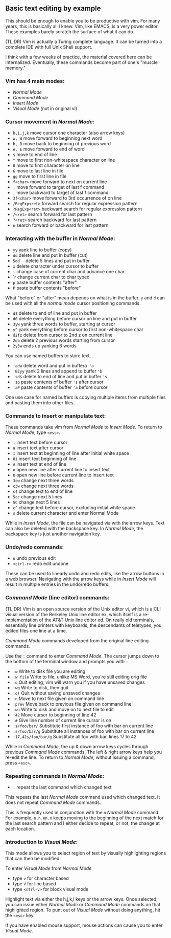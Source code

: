 ## Basic text editing by example
This should be enough to enable you to be productive with vim.
For many years, this is basically all I knew.  Vim, like EMACS,
is a very power editor.  These examples barely scratch the surface
of what it can do.

(TL;DR) Vim is actually a Turing complete language.  It can be turned
into a complete IDE with full Unix Shell support.

I think with a few weeks of practice, the material covered here
can be internalized.  Eventually, these commands become part of
one's "muscle memory."

### Vim has 4 main modes:
* _Normal Mode_
* _Command Mode_
* _Insert Mode_
* _Visual Mode_ (not in original vi)

### Cursor movement in _Normal Mode_:
* `h,i,j,k`   move cursor one character (also arrow keys)
* `w, W`      move forward to beginning next word
* `b, B`      move back to beginning of previous word
* `e, E`      move forward to end of word
* `$`         move to end of line
* `^`         move to first non-whitespace character on line 
* `0`         move to first character on line
* `G`         move to last line in file
* `gg`        move to first line in file
* `f<char>`   move forward to next <char> on current line
* `;`         move forward to target of last f command
* `,`         move backward to target of last f command
* `3f<char>`  move forward to 3rd occurrence of <char> on line
* `/RegExp<ret>`  forward search for regular expression pattern
* `?RegExp<ret>`  backward search for regular expression pattern
* `/<ret>`    search forward for last pattern
* `?<ret>`    search backward for last pattern
* `n`         search forward or backward for last pattern

### Interacting with the buffer in _Normal Mode_:
* `yy`      yank line to buffer (copy)
* `dd`      delete line and put in buffer (cut)
* `5dd  `   delete 5 lines and put in buffer
* `x`       delete character under cursor to buffer
* `~`       change case of current char and advance one char
* `r<char>  change current char to char typed
* `p`       paste buffer contents "after"
* `P`       paste buffer contents "before"

What "before" or "after" mean depends on what is
in the buffer.  `y` and `d` can be used with all
the _normal mode_ cursor positioning commands.

* `d$`    delete to end of line and put in buffer
* `d0`    delete everything before cursor on line and put in buffer
* `3yw`   yank three words to buffer, starting at cursor
* `y^`    yank everything before cursor to first non-whitespace char
* `d2fz`  delete from cursor to 2nd z on current line
* `2db`   delete 2 previous words starting from cursor
* `2y3w`  ends up yanking 6 words

You can use named buffers to store text.

* `'adw`  delete word and put in buffera` 'a`
* `'B2yy` yank 2 lines and append to buffer `'b`
* `'sd$`  delete to end of line and put in buffer `'s`
* `'sp`   paste contents of buffer `'s` after cursor
* `'aP`   paste contents of buffer `'a` before cursor

One use case for named buffers is copying multiple items
from multiple files and pasting them into other files.

### Commands to insert or manipulate text:
These commands take vim from _Normal Mode_ to _Insert Mode_.
To return to _Normal Mode_, type `<esc>`.

* `i`    insert text before cursor
* `a`    insert text after cursor
* `I`    insert text at beginning of line after initial white space
* `0i`   insert text beginning of line
* `A`    insert text at end of line
* `o`    open new line after current line to insert text
* `O`    open new line before current line to insert text
* `3cw`  change next three words
* `c3w`  change next three words
* `c$`   change text to end of line
* `5cc`  change next 5 lines
* `5C`   change next 5 lines
* `c^`   change text before cursor, excluding initial white space
* `s`    delete current character and enter Normal Mode

While in _Insert Mode_, the file can be navigated via with the arrow keys.
Text can also be deleted with the backspace key.  In _Normal Mode_, the backspace
key is just another navigation key.

### Undo/redo commands:
* `u`         undo previous edit
* `<ctrl-r>`  redo edit undone

These can be used to linearly undo and redo edits,
like the arrow buttons in a web browser.
Navigating with the arrow keys while in _Insert Mode_
will result in multiple entries in the undo/redo buffers.

### _Command Mode_ (line editor) commands:
(TL;DR) Vim is an open source version of the Unix editor vi,
which is a CLI visual version of the Berkeley Unix
line editor ex, which itself is a re-implementation of
the AT&T Unix line editor ed.
On really old terminals, essentially line printers with
keyboards, the descendants of teletypes, you edited files
one line at a time.

_Command Mode_ commands developed from the original
line editing commands.

Use the `:` command to enter _Command Mode_.  The
cursor jumps down to the bottom of the terminal window
and prompts you with `: `.

* `:w`       Write to disk file you are editing
* `:w file`  Write to file, unlike MS Word, you're still editing orig file
* `:q`       Quit editing, vim will warn you if you have unsaved changes
* `:wq`      Write to disk, then quit
* `:q!`      Quit without saving unsaved changes
* `:n`       Move to next file given on command line
* `:prev`    Move back to previous file given on command line
* `:wn`      Write to disk and move on to next file to edit
* `:42`      Move cursor to beginning of line 42
* `:#`       Give line number of current line cursor is on
* `:s/foo/bar/`  Substitute first instance of foo with bar on current line
* `:s/foo/bar/g`  Substitute all instances of foo with bar on current line
* `:17,42s/foo/bar/g`  Substitute all foo with bar, lines 17 to 42

While in _Command Mode_, the up & down arrow keys cycles through previous
_Command Mode_ commands.  The left & right arrow keys help you re-edit the
line.  To return to _Normal Mode_, without issuing a command, press `<esc>`.

### Repeating commands in _Normal Mode_:
* `.`  repeat the last command which changed text

This repeats the last _Normal Mode_ command used which changed text.  It
does not repeat _Command Mode_ commands.

This is frequently used in conjunction with the `n` _Normal Mode_ command.
For example, `n.n.nn.n` keeps moving to the beginning of the next match for
the last search pattern and I either decide to repeat, or not, the change
at each location.  

### Introduction to _Visual Mode_:
This mode allows you to select region of text by visually highlighting
regions that can then be modified.

To enter _Visual Mode_ from _Normal Mode_
* type `v` for character based
* type `V` for line based
* type `<ctrl-v>` for block visual mode
 
Highlight text via either the h,j,k,l keys or the arrow keys.
Once selected, you can issue either _Normal Mode_ or 
_Command Mode_ commands on that highlighted region.  To punt
out of _Visual Mode_ without doing anything, hit the `<esc>` key.

If you have enabled mouse support, mouse actions can cause you
to enter _Visual Mode_.

